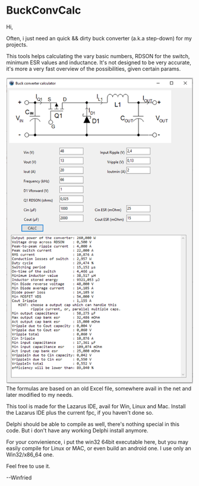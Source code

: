 # BuckConvCalc

Hi,

Often, i just need an quick && dirty buck converter (a.k.a step-down) for my projects.

This tools helps calculating the vary basic numbers, RDSON for the switch, minimum ESR values and inductance.
It's not designed to be very accurate, it's more a very fast overview of the possibilities,
given certain params.

![alt text](images/Image2.png)
The formulas are based on an old Excel file, somewhere avail in the net and later modified to my needs.

This tool is made for the Lazarus IDE, avail for Win, Linux and Mac.
Install the Lazarus IDE plus the current fpc, if you haven't done so.

Delphi should be able to compile as well, there's nothing special in this code.
But i don't have any working Delphi install anymore.

For your convienience, i put the win32 64bit executable here, but you may
easily compile for Linux or MAC, or even build an android one. I use only an Win32/x86_64 one.

Feel free to use it.

--Winfried
